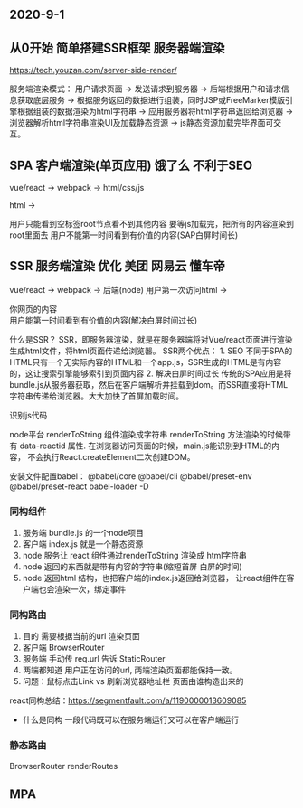 ## 2020-9-1
## 从0开始 简单搭建SSR框架 服务器端渲染
https://tech.youzan.com/server-side-render/

服务端渲染模式：
    用户请求页面 -> 发送请求到服务器 
    -> 后端根据用户和请求信息获取底层服务
    -> 根据服务返回的数据进行组装，同时JSP或FreeMarker模版引擎根据组装的数据渲染为html字符串 
    -> 应用服务器将html字符串返回给浏览器 
    -> 浏览器解析html字符串渲染UI及加载静态资源 
    -> js静态资源加载完毕界面可交互。


## SPA 客户端渲染(单页应用) 饿了么 不利于SEO
vue/react  -> webpack -> html/css/js

html -> <div id="root"></div>用户只能看到空标签root节点看不到其他内容
要等js加载完，把所有的内容渲染到 root里面去
用户不能第一时间看到有价值的内容(SAP白屏时间长)

## SSR 服务端渲染 优化  美团 网易云 懂车帝
vue/react -> webpack -> 后端(node) 
用户第一次访问html -> <div id="root">你网页的内容</div>
用户能第一时间看到有价值的内容(解决白屏时间过长)

什么是SSR？
    SSR，即服务器渲染，就是在服务器端将对Vue/react页面进行渲染生成html文件，将html页面传递给浏览器。
SSR两个优点：
    1. SEO 不同于SPA的HTML只有一个无实际内容的HTML和一个app.js，SSR生成的HTML是有内容的，这让搜索引擎能够索引到页面内容
    2. 解决白屏时间过长 传统的SPA应用是将bundle.js从服务器获取，然后在客户端解析并挂载到dom。而SSR直接将HTML字符串传递给浏览器。大大加快了首屏加载时间。

识别js代码

node平台 renderToString 组件渲染成字符串
    renderToString 方法渲染的时候带有 data-reactid 属性. 
    在浏览器访问页面的时候，main.js能识别到HTML的内容，
    不会执行React.createElement二次创建DOM。

安装文件配置babel：
    @babel/core 
    @babel/cli 
    @babel/preset-env 
    @babel/preset-react 
    babel-loader -D

### 同构组件

1. 服务端 bundle.js 的一个node项目
2. 客户端 index.js  就是一个静态资源
3. node 服务让 react 组件通过renderToString 渲染成 html字符串
4. node 返回的东西就是带有内容的字符串(缩短首屏 白屏的时间)
5. node 返回html 结构，也把客户端的index.js返回给浏览器，
    让react组件在客户端也会渲染一次，绑定事件

### 同构路由
1. 目的 需要根据当前的url 渲染页面
2. 客户端 BrowserRouter
3. 服务端 手动传 req.url 告诉 StaticRouter
4. 两端都知道 用户正在访问的url, 两端渲染页面都能保持一致。
5. 问题：鼠标点击Link vs 刷新浏览器地址栏 页面由谁构造出来的


react同构总结：https://segmentfault.com/a/1190000013609085
- 什么是同构
一段代码既可以在服务端运行又可以在客户端运行

### <StaticRouter> 静态路由
BrowserRouter
renderRoutes

## MPA



